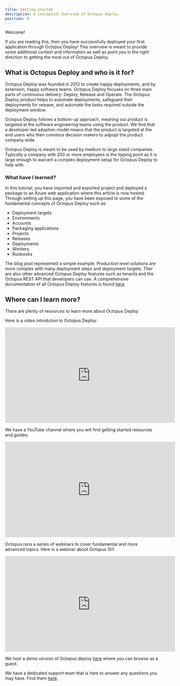 ```yaml
---
title: Getting Started
description: A Conceptual Overview of Octopus Deploy.
position: 0
---
```


Welcome!

If you are reading this, then you have successfully deployed your first application through Octopus Deploy! This overview is meant to provide some additional context and information as well as point you in the right direction to getting the most out of Octopus Deploy.

## What is Octopus Deploy and who is it for?

Octopus Deploy was founded in 2012 to create happy deployments, and by extension, happy software teams. Octopus Deploy focuses on three main parts of continuous delivery: Deploy, Release and Operate. The Octopus Deploy product helps to automate deployments, safeguard their deployments for release, and automate the tasks required outside the deployment window.

Octopus Deploy follows a bottom-up approach, meaning our product is targeted at the software engineering teams using the product. We find that a developer-led adoption model means that the product is targeted at the end users who then convince decision makers to adpopt the product company wide.

Octopus Deploy is meant to be used by medium to large sized companies. Typically a company with 200 or more employees is the tipping point as it is large enough to warrant a complex deployment setup for Octopus Deploy to help with.

### What have I learned?

In this tutorial, you have imported and exported project and deployed a package to an Azure web application where this article is now hosted. Through setting up this page, you have been exposed to some of the fundamental concepts of Octopus Deploy such as:

 - Deployment targets
 - Environments
 - Accounts
 - Packaging applications
 - Projects
 - Releases
 - Deployments
 - Workers
 - Runbooks

The blog post represented a simple example. Production level solutions are more complex with many deployment steps and deployment targets. Ther are also other advanced Octopus Deploy features such as tenants and the Octopus REST API that developers can use. A comprehensive documentation of all Octopus Deploy features is found [here](https://octopus.com/docs)


## Where can I learn more?

There are plenty of resources to learn more about Octopus Deploy

Here is a video introdution to Octopus Deploy:

<iframe width="560" height="315" src="https://www.youtube.com/embed/Z77T3SHRLKE" title="YouTube video player" frameborder="0" allow="accelerometer; autoplay; clipboard-write; encrypted-media; gyroscope; picture-in-picture" allowfullscreen></iframe>

We have a YouTube channel where you will find getting started resources and guides:

<iframe width="560" height="315" src="https://www.youtube.com/embed/KLWFcETK4n4" title="YouTube video player" frameborder="0" allow="accelerometer; autoplay; clipboard-write; encrypted-media; gyroscope; picture-in-picture" allowfullscreen></iframe>

Octopus runs a series of webinars to cover fundamental and more advanced topics. Here is a webinar about Octopus 101:

<iframe width="560" height="315" src="https://www.youtube.com/embed/mo0D4d5hFFU" title="YouTube video player" frameborder="0" allow="accelerometer; autoplay; clipboard-write; encrypted-media; gyroscope; picture-in-picture" allowfullscreen></iframe>

We host a demo version of Octopus deploy [here](https://demo.octopus.com/) where you can browse as a guest.

We have a dedicated support team that is here to answer any questions you may have. Find them [here](https://octopus.com/support).
